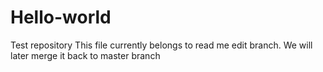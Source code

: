 # Hello-world
Test repository
This file currently belongs to read me edit branch.
We will later merge it back to master branch

